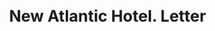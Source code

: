 ---
doi: 10.7916/D8G462G4
date_other: '1890'
date_other_textual: 1890-1899
form: correspondence
genre:
- Letters (correspondence)
name:
- New Atlantic Hotel
object_in_context_url: https://biggert.cul.columbia.edu/items/view/ave_biggert_01580
subject_hierarchical_geographic:
- Norfolk, Virginia, United States
subject_name:
- New Atlantic Hotel
title: New Atlantic Hotel. Letter
sort_title: New Atlantic Hotel. Letter
call_number: ave_biggert_01580
coordinates:
- 36.916666666666664,-76.2
pid: ave_biggert_01580
identifiers: ave_biggert_01580
permalink: /biggert/ave_biggert_01580/
layout: iiif-image-page
---